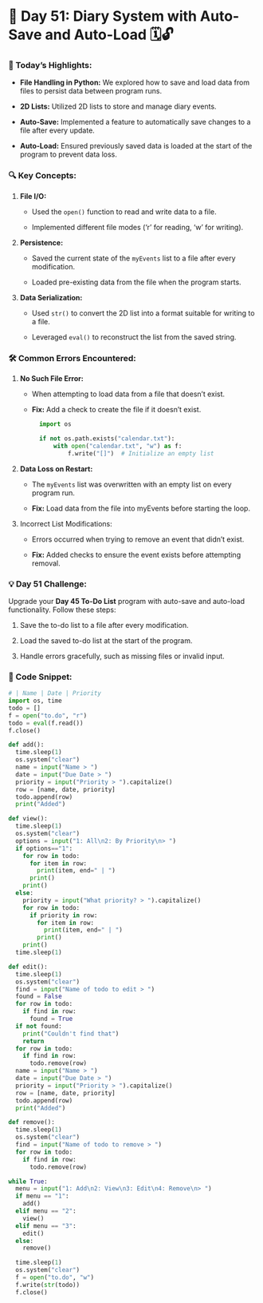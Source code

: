 # 🌟 Day 51: Diary System with Auto-Save and Auto-Load 🗓🔓

### 🎉 Today’s Highlights:

* **File Handling in Python:** We explored how to save and load data from files to persist data between program runs.

* **2D Lists:** Utilized 2D lists to store and manage diary events.

* **Auto-Save:** Implemented a feature to automatically save changes to a file after every update.

* **Auto-Load:** Ensured previously saved data is loaded at the start of the program to prevent data loss.

### 🔍 Key Concepts:

1. **File I/O:**

      * Used the ```open()``` function to read and write data to a file.

      * Implemented different file modes (‘r’ for reading, ‘w’ for writing).

2. **Persistence:**

      * Saved the current state of the ```myEvents``` list to a file after every modification.

      * Loaded pre-existing data from the file when the program starts.

3. **Data Serialization:**

      * Used ```str()``` to convert the 2D list into a format suitable for writing to a file.

      * Leveraged ```eval()``` to reconstruct the list from the saved string.

### 🛠️ Common Errors Encountered:

1. **No Such File Error:**

      * When attempting to load data from a file that doesn’t exist.

      * **Fix:** Add a check to create the file if it doesn’t exist.
        ```python
          import os

          if not os.path.exists("calendar.txt"):
              with open("calendar.txt", "w") as f:
                  f.write("[]")  # Initialize an empty list

2. **Data Loss on Restart:**

      * The ```myEvents``` list was overwritten with an empty list on every program run.

      * **Fix:** Load data from the file into myEvents before starting the loop.

3. Incorrect List Modifications:

      * Errors occurred when trying to remove an event that didn’t exist.

      * **Fix:** Added checks to ensure the event exists before attempting removal.

### 💡 Day 51 Challenge:

Upgrade your **Day 45 To-Do List** program with auto-save and auto-load functionality. Follow these steps:

   1. Save the to-do list to a file after every modification.

   2. Load the saved to-do list at the start of the program.

   3. Handle errors gracefully, such as missing files or invalid input.

### 🔗 Code Snippet:
```python
# | Name | Date | Priority
import os, time
todo = []
f = open("to.do", "r")
todo = eval(f.read())
f.close()

def add():
  time.sleep(1)
  os.system("clear")
  name = input("Name > ")
  date = input("Due Date > ")
  priority = input("Priority > ").capitalize()
  row = [name, date, priority]
  todo.append(row)
  print("Added")

def view():
  time.sleep(1)
  os.system("clear")
  options = input("1: All\n2: By Priority\n> ")
  if options=="1":
    for row in todo:
      for item in row:
        print(item, end=" | ")
      print()
    print()
  else:
    priority = input("What priority? > ").capitalize()
    for row in todo:
      if priority in row:
        for item in row:
          print(item, end=" | ")
        print()
    print()
  time.sleep(1)

def edit():
  time.sleep(1)
  os.system("clear")
  find = input("Name of todo to edit > ")
  found = False
  for row in todo:
    if find in row:
      found = True
  if not found:
    print("Couldn't find that")
    return
  for row in todo:
    if find in row:
      todo.remove(row)
  name = input("Name > ")
  date = input("Due Date > ")
  priority = input("Priority > ").capitalize()
  row = [name, date, priority]
  todo.append(row)
  print("Added")

def remove():
  time.sleep(1)
  os.system("clear")
  find = input("Name of todo to remove > ")
  for row in todo:
    if find in row:
      todo.remove(row)

while True:
  menu = input("1: Add\n2: View\n3: Edit\n4: Remove\n> ")
  if menu == "1":
    add()
  elif menu == "2":
    view()
  elif menu == "3":
    edit()
  else:
    remove()

  time.sleep(1)
  os.system("clear")
  f = open("to.do", "w")
  f.write(str(todo))
  f.close()
